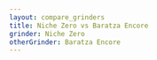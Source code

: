 ```yaml
---
layout: compare_grinders
title: Niche Zero vs Baratza Encore
grinder: Niche Zero
otherGrinder: Baratza Encore
---
```

